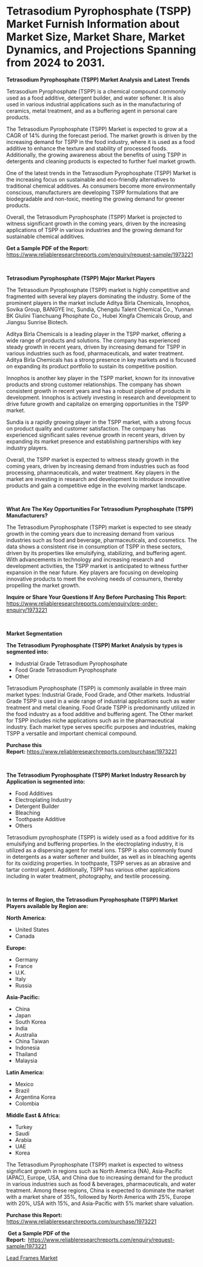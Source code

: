 <p><h1>Tetrasodium Pyrophosphate (TSPP) Market Furnish Information about Market Size, Market Share, Market Dynamics, and Projections Spanning from 2024 to 2031.</h1></p><p><strong>Tetrasodium Pyrophosphate (TSPP) Market Analysis and Latest Trends</strong></p>
<p><p>Tetrasodium Pyrophosphate (TSPP) is a chemical compound commonly used as a food additive, detergent builder, and water softener. It is also used in various industrial applications such as in the manufacturing of ceramics, metal treatment, and as a buffering agent in personal care products.</p><p>The Tetrasodium Pyrophosphate (TSPP) Market is expected to grow at a CAGR of 14% during the forecast period. The market growth is driven by the increasing demand for TSPP in the food industry, where it is used as a food additive to enhance the texture and stability of processed foods. Additionally, the growing awareness about the benefits of using TSPP in detergents and cleaning products is expected to further fuel market growth.</p><p>One of the latest trends in the Tetrasodium Pyrophosphate (TSPP) Market is the increasing focus on sustainable and eco-friendly alternatives to traditional chemical additives. As consumers become more environmentally conscious, manufacturers are developing TSPP formulations that are biodegradable and non-toxic, meeting the growing demand for greener products.</p><p>Overall, the Tetrasodium Pyrophosphate (TSPP) Market is projected to witness significant growth in the coming years, driven by the increasing applications of TSPP in various industries and the growing demand for sustainable chemical additives.</p></p>
<p><strong>Get a Sample PDF of the Report:&nbsp;</strong> <a href="https://www.reliableresearchreports.com/enquiry/request-sample/1973221">https://www.reliableresearchreports.com/enquiry/request-sample/1973221</a></p>
<p>&nbsp;</p>
<p><strong>Tetrasodium Pyrophosphate (TSPP) Major Market Players</strong></p>
<p><p>The Tetrasodium Pyrophosphate (TSPP) market is highly competitive and fragmented with several key players dominating the industry. Some of the prominent players in the market include Aditya Birla Chemicals, Innophos, Sovika Group, BANGYE Inc, Sundia, Chengdu Talent Chemical Co., Yunnan BK Giulini Tianchuang Phosphate Co., Hubei Xingfa Chemicals Group, and Jiangsu Sunrise Biotech.</p><p>Aditya Birla Chemicals is a leading player in the TSPP market, offering a wide range of products and solutions. The company has experienced steady growth in recent years, driven by increasing demand for TSPP in various industries such as food, pharmaceuticals, and water treatment. Aditya Birla Chemicals has a strong presence in key markets and is focused on expanding its product portfolio to sustain its competitive position.</p><p>Innophos is another key player in the TSPP market, known for its innovative products and strong customer relationships. The company has shown consistent growth in recent years and has a robust pipeline of products in development. Innophos is actively investing in research and development to drive future growth and capitalize on emerging opportunities in the TSPP market.</p><p>Sundia is a rapidly growing player in the TSPP market, with a strong focus on product quality and customer satisfaction. The company has experienced significant sales revenue growth in recent years, driven by expanding its market presence and establishing partnerships with key industry players.</p><p>Overall, the TSPP market is expected to witness steady growth in the coming years, driven by increasing demand from industries such as food processing, pharmaceuticals, and water treatment. Key players in the market are investing in research and development to introduce innovative products and gain a competitive edge in the evolving market landscape.</p></p>
<p>&nbsp;</p>
<p><strong>What Are The Key Opportunities For Tetrasodium Pyrophosphate (TSPP) Manufacturers?</strong></p>
<p><p>The Tetrasodium Pyrophosphate (TSPP) market is expected to see steady growth in the coming years due to increasing demand from various industries such as food and beverage, pharmaceuticals, and cosmetics. The data shows a consistent rise in consumption of TSPP in these sectors, driven by its properties like emulsifying, stabilizing, and buffering agent. With advancements in technology and increasing research and development activities, the TSPP market is anticipated to witness further expansion in the near future. Key players are focusing on developing innovative products to meet the evolving needs of consumers, thereby propelling the market growth.</p></p>
<p><strong>Inquire or Share Your Questions If Any Before Purchasing This Report:</strong> <a href="https://www.reliableresearchreports.com/enquiry/pre-order-enquiry/1973221">https://www.reliableresearchreports.com/enquiry/pre-order-enquiry/1973221</a></p>
<p>&nbsp;</p>
<p><strong>Market Segmentation</strong></p>
<p><strong>The Tetrasodium Pyrophosphate (TSPP) Market Analysis by types is segmented into:</strong></p>
<p><ul><li>Industrial Grade Tetrasodium Pyrophosphate</li><li>Food Grade Tetrasodium Pyrophosphate</li><li>Other</li></ul></p>
<p><p>Tetrasodium Pyrophosphate (TSPP) is commonly available in three main market types: Industrial Grade, Food Grade, and Other markets. Industrial Grade TSPP is used in a wide range of industrial applications such as water treatment and metal cleaning. Food Grade TSPP is predominantly utilized in the food industry as a food additive and buffering agent. The Other market for TSPP includes niche applications such as in the pharmaceutical industry. Each market type serves specific purposes and industries, making TSPP a versatile and important chemical compound.</p></p>
<p><strong>Purchase this Report:&nbsp;</strong><a href="https://www.reliableresearchreports.com/purchase/1973221">https://www.reliableresearchreports.com/purchase/1973221</a></p>
<p>&nbsp;</p>
<p><strong>The Tetrasodium Pyrophosphate (TSPP) Market Industry Research by Application is segmented into:</strong></p>
<p><ul><li>Food Additives</li><li>Electroplating Industry</li><li>Detergent Builder</li><li>Bleaching</li><li>Toothpaste Additive</li><li>Others</li></ul></p>
<p><p>Tetrasodium pyrophosphate (TSPP) is widely used as a food additive for its emulsifying and buffering properties. In the electroplating industry, it is utilized as a dispersing agent for metal ions. TSPP is also commonly found in detergents as a water softener and builder, as well as in bleaching agents for its oxidizing properties. In toothpaste, TSPP serves as an abrasive and tartar control agent. Additionally, TSPP has various other applications including in water treatment, photography, and textile processing.</p></p>
<p>&nbsp;</p>
<p><strong>In terms of Region, the Tetrasodium Pyrophosphate (TSPP) Market Players available by Region are:</strong></p>
<p>
    <p> <strong> North America: </strong>
        <ul>
            <li>United States</li>
            <li>Canada</li>
        </ul>
        </p> 
    <p> <strong> Europe: </strong>
        <ul>
            <li>Germany</li>
            <li>France</li>
            <li>U.K.</li>
            <li>Italy</li>
            <li>Russia</li>
        </ul>
        </p> 
    <p> <strong> Asia-Pacific: </strong>
        <ul>
            <li>China</li>
            <li>Japan</li>
            <li>South Korea</li>
            <li>India</li>
            <li>Australia</li>
            <li>China Taiwan</li>
            <li>Indonesia</li>
            <li>Thailand</li>
            <li>Malaysia</li>
        </ul>
        </p> 
    <p> <strong> Latin America: </strong>
        <ul>
            <li>Mexico</li>
            <li>Brazil</li>
            <li>Argentina Korea</li>
            <li>Colombia</li>
        </ul>
        </p> 
    <p> <strong> Middle East & Africa: </strong>
        <ul>
            <li>Turkey</li>
            <li>Saudi</li>
            <li>Arabia</li>
            <li>UAE</li>
            <li>Korea</li>
        </ul>
    </p>
    </p>
<p><p>The Tetrasodium Pyrophosphate (TSPP) market is expected to witness significant growth in regions such as North America (NA), Asia-Pacific (APAC), Europe, USA, and China due to increasing demand for the product in various industries such as food & beverages, pharmaceuticals, and water treatment. Among these regions, China is expected to dominate the market with a market share of 35%, followed by North America with 25%, Europe with 20%, USA with 15%, and Asia-Pacific with 5% market share valuation.</p></p>
<p><strong>Purchase this Report: </strong><a href="https://www.reliableresearchreports.com/purchase/1973221">https://www.reliableresearchreports.com/purchase/1973221</a></p>
<p>&nbsp;<strong>Get a Sample PDF of the Report:&nbsp;&nbsp;</strong><a href="https://www.reliableresearchreports.com/enquiry/request-sample/1973221">https://www.reliableresearchreports.com/enquiry/request-sample/1973221</a></p>
<p><strong></strong></p>
<p><p><a href="https://metal-farmhouse-e95.notion.site/Decoding-the-Lead-Frames-Market-A-Deep-Dive-into-the-Latest-Market-Trends-Market-Segmentation-and-653fead7b6a34920b4a95268ae3a6284">Lead Frames Market</a></p></p>